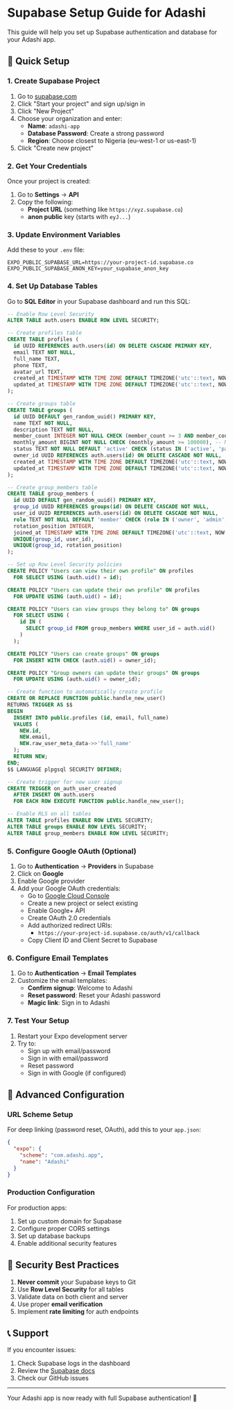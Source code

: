 # Supabase Setup Guide for Adashi

This guide will help you set up Supabase authentication and database for your Adashi app.

## 🚀 Quick Setup

### 1. Create Supabase Project

1. Go to [supabase.com](https://supabase.com)
2. Click "Start your project" and sign up/sign in
3. Click "New Project"
4. Choose your organization and enter:
   - **Name**: `adashi-app`
   - **Database Password**: Create a strong password
   - **Region**: Choose closest to Nigeria (eu-west-1 or us-east-1)
5. Click "Create new project"

### 2. Get Your Credentials

Once your project is created:

1. Go to **Settings** → **API**
2. Copy the following:
   - **Project URL** (something like `https://xyz.supabase.co`)
   - **anon public** key (starts with `eyJ...`)

### 3. Update Environment Variables

Add these to your `.env` file:

```env
EXPO_PUBLIC_SUPABASE_URL=https://your-project-id.supabase.co
EXPO_PUBLIC_SUPABASE_ANON_KEY=your_supabase_anon_key
```

### 4. Set Up Database Tables

Go to **SQL Editor** in your Supabase dashboard and run this SQL:

```sql
-- Enable Row Level Security
ALTER TABLE auth.users ENABLE ROW LEVEL SECURITY;

-- Create profiles table
CREATE TABLE profiles (
  id UUID REFERENCES auth.users(id) ON DELETE CASCADE PRIMARY KEY,
  email TEXT NOT NULL,
  full_name TEXT,
  phone TEXT,
  avatar_url TEXT,
  created_at TIMESTAMP WITH TIME ZONE DEFAULT TIMEZONE('utc'::text, NOW()) NOT NULL,
  updated_at TIMESTAMP WITH TIME ZONE DEFAULT TIMEZONE('utc'::text, NOW()) NOT NULL
);

-- Create groups table
CREATE TABLE groups (
  id UUID DEFAULT gen_random_uuid() PRIMARY KEY,
  name TEXT NOT NULL,
  description TEXT NOT NULL,
  member_count INTEGER NOT NULL CHECK (member_count >= 3 AND member_count <= 20),
  monthly_amount BIGINT NOT NULL CHECK (monthly_amount >= 100000), -- Minimum ₦1,000 in kobo
  status TEXT NOT NULL DEFAULT 'active' CHECK (status IN ('active', 'paused', 'completed')),
  owner_id UUID REFERENCES auth.users(id) ON DELETE CASCADE NOT NULL,
  created_at TIMESTAMP WITH TIME ZONE DEFAULT TIMEZONE('utc'::text, NOW()) NOT NULL,
  updated_at TIMESTAMP WITH TIME ZONE DEFAULT TIMEZONE('utc'::text, NOW()) NOT NULL
);

-- Create group_members table
CREATE TABLE group_members (
  id UUID DEFAULT gen_random_uuid() PRIMARY KEY,
  group_id UUID REFERENCES groups(id) ON DELETE CASCADE NOT NULL,
  user_id UUID REFERENCES auth.users(id) ON DELETE CASCADE NOT NULL,
  role TEXT NOT NULL DEFAULT 'member' CHECK (role IN ('owner', 'admin', 'member')),
  rotation_position INTEGER,
  joined_at TIMESTAMP WITH TIME ZONE DEFAULT TIMEZONE('utc'::text, NOW()) NOT NULL,
  UNIQUE(group_id, user_id),
  UNIQUE(group_id, rotation_position)
);

-- Set up Row Level Security policies
CREATE POLICY "Users can view their own profile" ON profiles
  FOR SELECT USING (auth.uid() = id);

CREATE POLICY "Users can update their own profile" ON profiles
  FOR UPDATE USING (auth.uid() = id);

CREATE POLICY "Users can view groups they belong to" ON groups
  FOR SELECT USING (
    id IN (
      SELECT group_id FROM group_members WHERE user_id = auth.uid()
    )
  );

CREATE POLICY "Users can create groups" ON groups
  FOR INSERT WITH CHECK (auth.uid() = owner_id);

CREATE POLICY "Group owners can update their groups" ON groups
  FOR UPDATE USING (auth.uid() = owner_id);

-- Create function to automatically create profile
CREATE OR REPLACE FUNCTION public.handle_new_user()
RETURNS TRIGGER AS $$
BEGIN
  INSERT INTO public.profiles (id, email, full_name)
  VALUES (
    NEW.id,
    NEW.email,
    NEW.raw_user_meta_data->>'full_name'
  );
  RETURN NEW;
END;
$$ LANGUAGE plpgsql SECURITY DEFINER;

-- Create trigger for new user signup
CREATE TRIGGER on_auth_user_created
  AFTER INSERT ON auth.users
  FOR EACH ROW EXECUTE FUNCTION public.handle_new_user();

-- Enable RLS on all tables
ALTER TABLE profiles ENABLE ROW LEVEL SECURITY;
ALTER TABLE groups ENABLE ROW LEVEL SECURITY;
ALTER TABLE group_members ENABLE ROW LEVEL SECURITY;
```

### 5. Configure Google OAuth (Optional)

1. Go to **Authentication** → **Providers** in Supabase
2. Click on **Google**
3. Enable Google provider
4. Add your Google OAuth credentials:
   - Go to [Google Cloud Console](https://console.cloud.google.com)
   - Create a new project or select existing
   - Enable Google+ API
   - Create OAuth 2.0 credentials
   - Add authorized redirect URIs:
     - `https://your-project-id.supabase.co/auth/v1/callback`
   - Copy Client ID and Client Secret to Supabase

### 6. Configure Email Templates

1. Go to **Authentication** → **Email Templates**
2. Customize the email templates:
   - **Confirm signup**: Welcome to Adashi
   - **Reset password**: Reset your Adashi password
   - **Magic link**: Sign in to Adashi

### 7. Test Your Setup

1. Restart your Expo development server
2. Try to:
   - Sign up with email/password
   - Sign in with email/password
   - Reset password
   - Sign in with Google (if configured)

## 🔧 Advanced Configuration

### URL Scheme Setup

For deep linking (password reset, OAuth), add this to your `app.json`:

```json
{
  "expo": {
    "scheme": "com.adashi.app",
    "name": "Adashi"
  }
}
```

### Production Configuration

For production apps:

1. Set up custom domain for Supabase
2. Configure proper CORS settings
3. Set up database backups
4. Enable additional security features

## 🚨 Security Best Practices

1. **Never commit** your Supabase keys to Git
2. Use **Row Level Security** for all tables
3. Validate data on both client and server
4. Use proper **email verification**
5. Implement **rate limiting** for auth endpoints

## 📞 Support

If you encounter issues:
1. Check Supabase logs in the dashboard
2. Review the [Supabase docs](https://supabase.com/docs)
3. Check our GitHub issues

---

Your Adashi app is now ready with full Supabase authentication! 🎉